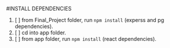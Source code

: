 #INSTALL DEPENDENCIES

1. [ ] from Final_Project folder, run ```npm install``` (experss and pg dependencies).
2. [ ] cd into app folder.
3. [ ] from app folder, run ```npm install``` (react dependencies).
